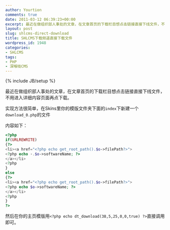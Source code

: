 ```yaml
---
author: Yourtion
comments: true
date: 2011-03-12 06:39:23+00:00
excerpt: 最近在做组织部人事处的文章，在文章首页的下载栏目想点击链接直接下线文件，不用进入详细内容页面再点下载。
layout: post
slug: shlcms-direct-download
title: SHLCMS下载频道直接下载文件
wordpress_id: 1948
categories:
- SHLCMS
tags:
- PHP
- 深喉咙CMS
---
```

{% include JB/setup %}

最近在做组织部人事处的文章，在文章首页的下载栏目想点击链接直接下线文件，不用进入详细内容页面再点下载。

实现方法很简单，在Skins里你的模版文件夹下面的```index```下新建一个```download_0.php```的文件

内容如下：

```php
<?php
if(URLREWRITE)
{?>
<li><a href="<?php echo get_root_path().$o->filePath?>">
<?php echo ·.$o->softwareName; ?>
</a></li>
<?php
}
else
{?>
<li><a href="<?php echo get_root_path().$o->filePath?>">
<?php echo $o->softwareName; ?>
</a></li>
<?php
}
?>
```

然后在你的主页模版用```<?php echo dt_download(38,5,25,0,0,true) ?>```直接调用即可。
